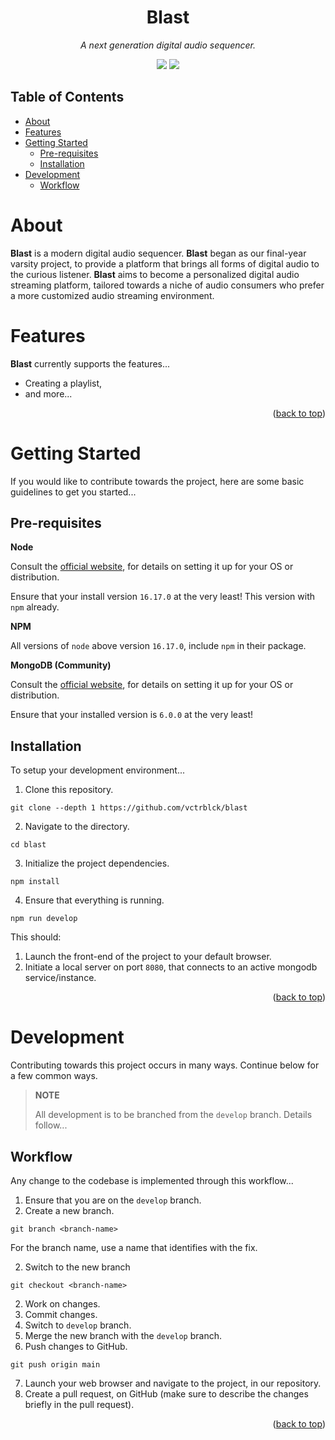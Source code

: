 <div align="center">
  <h1 id="title">Blast</h1>

  <em>A next generation digital audio sequencer.</em>

  <img src="https://img.shields.io/badge/node-16.17.0-brightgreen?style=flat-square&logo=nodedotjs">
  <img src="https://img.shields.io/badge/JavaScript-ES2015-yellow?style=flat-square&logo=javascript">
</div>

## Table of Contents
- [About](#about)
- [Features](#features)
- [Getting Started](#getting-started)
  - [Pre-requisites](#pre-requisites)
  - [Installation](#installation)
- [Development](#development)
  - [Workflow](#workflow)

# About

**Blast** is a modern digital audio sequencer. **Blast** began as our final-year varsity project, to provide a platform that brings all forms of digital audio to the curious listener. **Blast** aims to become a personalized digital audio streaming platform, tailored towards a niche of audio consumers who prefer a more customized audio streaming environment.

# Features

**Blast** currently supports the features...

- Creating a playlist,
- and more...

<p align="right">(<a href="readme-top">back to top</a>)</p>

# Getting Started

If you would like to contribute towards the project, here are some basic guidelines to get you started...

## Pre-requisites

**Node**

Consult the [official website](https://nodejs.org), for details on setting it up for your OS or distribution.

Ensure that your install version `16.17.0` at the very least! This version with `npm` already.

**NPM**

All versions of `node` above version `16.17.0`, include `npm` in their package.

**MongoDB (Community)**

Consult the [official website](https://www.mongodb.com/try/download/community), for details on setting it up for your OS or distribution.

Ensure that your installed version is `6.0.0` at the very least!

## Installation

To setup your development environment...

1. Clone this repository.

```
git clone --depth 1 https://github.com/vctrblck/blast
```

2. Navigate to the directory.

```
cd blast
```

3. Initialize the project dependencies.

```
npm install
```

4. Ensure that everything is running.

```
npm run develop
```

This should:

1. Launch the front-end of the project to your default browser.
2. Initiate a local server on port `8080`, that connects to an active mongodb service/instance.

<p align="right">(<a href="#readme-top">back to top</a>)</p>

# Development

Contributing towards this project occurs in many ways. Continue below for a few common ways.

>**NOTE**
>
> All development is to be branched from the `develop` branch. Details follow...

## Workflow

Any change to the codebase is implemented through this workflow...

1. Ensure that you are on the `develop` branch.
2. Create a new branch.

```
git branch <branch-name>
```

For the branch name, use a name that identifies with the fix.

2. Switch to the new branch

```
git checkout <branch-name>
```

2. Work on changes.
3. Commit changes.
4. Switch to `develop` branch.
5. Merge the new branch with the `develop` branch.
6. Push changes to GitHub.

```
git push origin main
```

7. Launch your web browser and navigate to the project, in our repository.
8. Create a pull request, on GitHub (make sure to describe the changes briefly in the pull request).

<p align="right">(<a href="#readme-top">back to top</a>)</p>